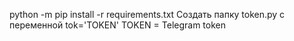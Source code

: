 python -m pip install -r requirements.txt
Создать папку token.py с переменной tok='TOKEN' TOKEN = Telegram token
